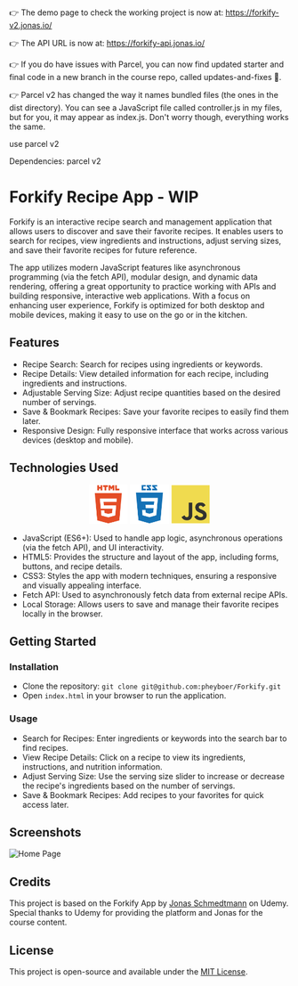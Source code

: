👉 The demo page to check the working project is now at: https://forkify-v2.jonas.io/

👉 The API URL is now at: https://forkify-api.jonas.io/

👉 If you do have issues with Parcel, you can now find updated starter and final code in a new branch in the course repo, called updates-and-fixes 🐛.

👉 Parcel v2 has changed the way it names bundled files (the ones in the dist directory). You can see a JavaScript file called controller.js in my files, but for you, it may appear as index.js. Don't worry though, everything works the same.

use parcel v2

Dependencies: parcel v2

# Forkify Recipe App - WIP

Forkify is an interactive recipe search and management application that allows users to discover and save their favorite recipes. It enables users to search for recipes, view ingredients and instructions, adjust serving sizes, and save their favorite recipes for future reference.

The app utilizes modern JavaScript features like asynchronous programming (via the fetch API), modular design, and dynamic data rendering, offering a great opportunity to practice working with APIs and building responsive, interactive web applications. With a focus on enhancing user experience, Forkify is optimized for both desktop and mobile devices, making it easy to use on the go or in the kitchen.

## Features
- Recipe Search: Search for recipes using ingredients or keywords.
- Recipe Details: View detailed information for each recipe, including ingredients and instructions.
- Adjustable Serving Size: Adjust recipe quantities based on the desired number of servings.
- Save & Bookmark Recipes: Save your favorite recipes to easily find them later.
- Responsive Design: Fully responsive interface that works across various devices (desktop and mobile).

## Technologies Used
<p align="center">
<img src="https://github.com/devicons/devicon/blob/master/icons/html5/html5-plain-wordmark.svg" alt="html5"  width="70" height="70"/>
<img src="https://github.com/devicons/devicon/blob/master/icons/css3/css3-plain-wordmark.svg" alt="css3" width="70" height="70"/>
<img src="https://github.com/devicons/devicon/blob/master/icons/javascript/javascript-original.svg" alt="javascript" width="70" height="70"/>
</p>

- JavaScript (ES6+): Used to handle app logic, asynchronous operations (via the fetch API), and UI interactivity.
- HTML5: Provides the structure and layout of the app, including forms, buttons, and recipe details.
- CSS3: Styles the app with modern techniques, ensuring a responsive and visually appealing interface.
- Fetch API: Used to asynchronously fetch data from external recipe APIs.
- Local Storage: Allows users to save and manage their favorite recipes locally in the browser.

## Getting Started

### Installation
- Clone the repository: ```git clone git@github.com:pheyboer/Forkify.git```
- Open ```index.html``` in your browser to run the application.

### Usage
- Search for Recipes: Enter ingredients or keywords into the search bar to find recipes.
- View Recipe Details: Click on a recipe to view its ingredients, instructions, and nutrition information.
- Adjust Serving Size: Use the serving size slider to increase or decrease the recipe's ingredients based on the number of servings.
- Save & Bookmark Recipes: Add recipes to your favorites for quick access later.

## Screenshots

![Home Page]()

## Credits
This project is based on the Forkify App by [Jonas Schmedtmann](https://www.udemy.com/course/the-complete-javascript-course/) on Udemy. Special thanks to Udemy for providing the platform and Jonas for the course content.

## License
This project is open-source and available under the [MIT License](https://opensource.org/licenses/MIT).